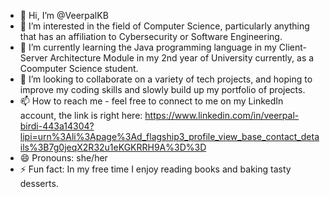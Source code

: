 - 👋 Hi, I’m @VeerpalKB
- 👀 I’m interested in the field of Computer Science, particularly anything that has an affiliation to Cybersecurity or Software Engineering.
- 🌱 I’m currently learning the Java programming language in my Client-Server Architecture Module in my 2nd year of University currently, as a Coomputer Science student.
- 💞️ I’m looking to collaborate on a variety of tech projects, and hoping to improve my coding skills and slowly build up my portfolio of projects.
- 📫 How to reach me - feel free to connect to me on my LinkedIn account, the link is right here: https://www.linkedin.com/in/veerpal-birdi-443a14304?lipi=urn%3Ali%3Apage%3Ad_flagship3_profile_view_base_contact_details%3B7g0jeqX2R32u1eKGKRRH9A%3D%3D
- 😄 Pronouns: she/her
- ⚡ Fun fact: In my free time I enjoy reading books and baking tasty desserts.

<!---
VeerpalKB/VeerpalKB is a ✨ special ✨ repository because its `README.md` (this file) appears on your GitHub profile.
You can click the Preview link to take a look at your changes.
--->
